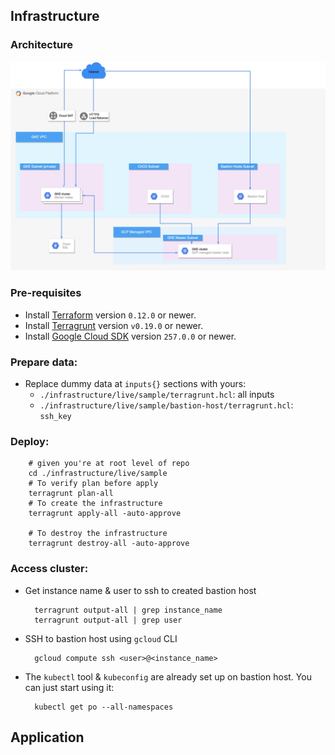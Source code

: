 

##  Infrastructure

### Architecture

![image](./infrastructure/gke-sample-architect.jpg)

### Pre-requisites 

- Install [Terraform](https://www.terraform.io/) version `0.12.0` or newer.
- Install [Terragrunt](https://github.com/gruntwork-io/terragrunt) version `v0.19.0` or newer.
- Install [Google Cloud SDK](https://cloud.google.com/sdk/) version `257.0.0` or newer.

### Prepare data:

- Replace dummy data at `inputs{}` sections with yours:
  - `./infrastructure/live/sample/terragrunt.hcl`: all inputs
  - `./infrastructure/live/sample/bastion-host/terragrunt.hcl`: `ssh_key`

### Deploy:

        # given you're at root level of repo
        cd ./infrastructure/live/sample
        # To verify plan before apply
        terragrunt plan-all
        # To create the infrastructure
        terragrunt apply-all -auto-approve

        # To destroy the infrastructure
        terragrunt destroy-all -auto-approve

### Access cluster:

- Get instance name & user to ssh to created bastion host

        terragrunt output-all | grep instance_name
        terragrunt output-all | grep user

- SSH to bastion host using `gcloud` CLI

        gcloud compute ssh <user>@<instance_name>

- The `kubectl` tool & `kubeconfig` are already set up on bastion host. You can just start using it:

        kubectl get po --all-namespaces


##  Application

